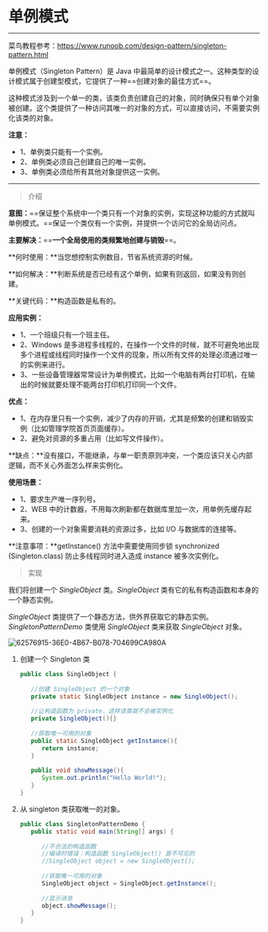 <span style='font-size:30px; font-weight:700'>单例模式</span>

------

菜鸟教程参考：https://www.runoob.com/design-pattern/singleton-pattern.html

单例模式（Singleton Pattern）是 Java 中最简单的设计模式之一。这种类型的设计模式属于创建型模式，它提供了一种==创建对象的最佳方式==。

这种模式涉及到一个单一的类，该类负责创建自己的对象，同时确保只有单个对象被创建。这个类提供了一种访问其唯一的对象的方式，可以直接访问，不需要实例化该类的对象。

**注意：**

- 1、单例类只能有一个实例。
- 2、单例类必须自己创建自己的唯一实例。
- 3、单例类必须给所有其他对象提供这一实例。

------

> 介绍

**意图：**==保证整个系统中一个类只有一个对象的实例，实现这种功能的方式就叫单例模式。==保证一个类仅有一个实例，并提供一个访问它的全局访问点。

**主要解决：**==**一个全局使用的类频繁地创建与销毁**==。

**何时使用：**当您想控制实例数目，节省系统资源的时候。

**如何解决：**判断系统是否已经有这个单例，如果有则返回，如果没有则创建。

**关键代码：**构造函数是私有的。

**应用实例：**

- 1、一个班级只有一个班主任。
- 2、Windows 是多进程多线程的，在操作一个文件的时候，就不可避免地出现多个进程或线程同时操作一个文件的现象，所以所有文件的处理必须通过唯一的实例来进行。
- 3、一些设备管理器常常设计为单例模式，比如一个电脑有两台打印机，在输出的时候就要处理不能两台打印机打印同一个文件。

**优点：**

- 1、在内存里只有一个实例，减少了内存的开销，尤其是频繁的创建和销毁实例（比如管理学院首页页面缓存）。
- 2、避免对资源的多重占用（比如写文件操作）。

**缺点：**没有接口，不能继承，与单一职责原则冲突，一个类应该只关心内部逻辑，而不关心外面怎么样来实例化。

**使用场景：**

- 1、要求生产唯一序列号。
- 2、WEB 中的计数器，不用每次刷新都在数据库里加一次，用单例先缓存起来。
- 3、创建的一个对象需要消耗的资源过多，比如 I/O 与数据库的连接等。

**注意事项：**getInstance() 方法中需要使用同步锁 synchronized (Singleton.class) 防止多线程同时进入造成 instance 被多次实例化。

> 实现

我们将创建一个 *SingleObject* 类。*SingleObject* 类有它的私有构造函数和本身的一个静态实例。

*SingleObject* 类提供了一个静态方法，供外界获取它的静态实例。*SingletonPatternDemo* 类使用 *SingleObject* 类来获取 *SingleObject* 对象。

![62576915-36E0-4B67-B078-704699CA980A](https://file-ykq.oss-cn-shanghai.aliyuncs.com/img/20210830113301.jpg)

1. 创建一个 Singleton 类

   ```java
   public class SingleObject {
    
      //创建 SingleObject 的一个对象
      private static SingleObject instance = new SingleObject();
    
      //让构造函数为 private，这样该类就不会被实例化
      private SingleObject(){}
    
      //获取唯一可用的对象
      public static SingleObject getInstance(){
         return instance;
      }
    
      public void showMessage(){
         System.out.println("Hello World!");
      }
   }
   ```

2. 从 singleton 类获取唯一的对象。

   ```java
   public class SingletonPatternDemo {
      public static void main(String[] args) {
    
         //不合法的构造函数
         //编译时错误：构造函数 SingleObject() 是不可见的
         //SingleObject object = new SingleObject();
    
         //获取唯一可用的对象
         SingleObject object = SingleObject.getInstance();
    
         //显示消息
         object.showMessage();
      }
   }
   ```

   





















